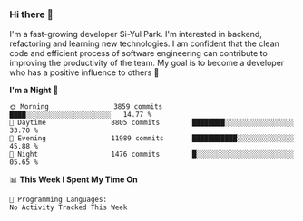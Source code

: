 ### Hi there 👋


I'm a fast-growing developer Si-Yul Park. I'm interested in backend, refactoring and learning new technologies. I am confident that the clean code and efficient process of software engineering can contribute to improving the productivity of the team. My goal is to become a developer who has a positive influence to others 🔭

<!--START_SECTION:waka-->
**I'm a Night 🦉** 

```text
🌞 Morning                3859 commits        ████░░░░░░░░░░░░░░░░░░░░░   14.77 % 
🌆 Daytime                8805 commits        ████████░░░░░░░░░░░░░░░░░   33.70 % 
🌃 Evening                11989 commits       ███████████░░░░░░░░░░░░░░   45.88 % 
🌙 Night                  1476 commits        █░░░░░░░░░░░░░░░░░░░░░░░░   05.65 % 
```


📊 **This Week I Spent My Time On** 

```text
💬 Programming Languages: 
No Activity Tracked This Week
```


<!--END_SECTION:waka-->
